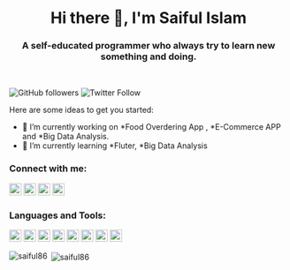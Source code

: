 

<h1 align="center"> Hi there 👋, I'm Saiful Islam</h1>
<h3 align="center">A self-educated programmer who always try to learn new something and doing. </h3>

<br />

![GitHub followers](https://img.shields.io/github/followers/saiful86?logo=GitHub&style=for-the-badge)
![Twitter Follow](https://img.shields.io/twitter/follow/saifulnub?label=saifulnub&logo=twitter&style=for-the-badge)

<!--
**saiful86/saiful86** is a ✨ _special_ ✨ repository because its `README.md` (this file) appears on your GitHub profile.
-->
Here are some ideas to get you started:

- 🔭 I’m currently working on *Food Overdering App , *E-Commerce APP and *Big Data Analysis.
- 🌱 I’m currently learning *Fluter, *Big Data Analysis
<!--
- 👯 I’m looking to collaborate on  *other content creators.
- 🤔 I’m looking for help with ...
- 💬 Ask me about ...
- 📫 How to reach me: ...
- 😄 Pronouns: ...
- ⚡ Fun fact: ...
-->


### Connect with me:

<a href="https://linkedin.com/in/saiful-islam-16572253" target="blank"><img src="https://cdn.jsdelivr.net/npm/simple-icons@3.0.1/icons/linkedin.svg" alt="Saiful Islam" height="22" width="22" /></a>
<a href="https://twitter.com/saifulnub" target="blank"><img src="https://cdn.jsdelivr.net/npm/simple-icons@3.0.1/icons/twitter.svg" alt="Saiful Islam" height="22" width="22" /></a>
<a href="https://www.facebook.com/saiful1186/" target="blank"><img src="https://cdn.jsdelivr.net/npm/simple-icons@3.0.1/icons/facebook.svg" alt="saiful1186" height="22" width="22" /></a>
<a href="https://www.youtube.com/channel/UC7fe0TkvATV5FrNiIN8rqdQ" target="blank"><img src="https://cdn.jsdelivr.net/npm/simple-icons@3.0.1/icons/youtube.svg" alt="Saiful Islam" height="22" width="22" /></a>

### Languages and Tools:

<p align="left">
<img src="https://www.vectorlogo.zone/logos/java/java-icon.svg" alt="java" width="22" height="22"/> 
<img src="https://www.vectorlogo.zone/logos/kotlinlang/kotlinlang-icon.svg" alt="kotlin" width="22" height="22"/> 
<img src="https://www.vectorlogo.zone/logos/dartlang/dartlang-icon.svg" alt="dart" width="22" height="22"/> 
<img src="https://www.vectorlogo.zone/logos/swift/swift-icon.svg" alt="swift" width="22" height="22"/>
<img src="https://www.vectorlogo.zone/logos/dotnet/dotnet-icon.svg" alt="asp.net" width="22" height="22"/>
<img src="https://devicons.github.io/devicon/devicon.git/icons/python/python-original.svg" alt="python" width="22" height="22"/>
<img src="https://www.vectorlogo.zone/logos/php/php-icon.svg" alt="php" width="22" height="22"/> 
<img src="https://www.google.com/url?sa=i&url=https%3A%2F%2Fgithub.com%2Fappium%2Fappium&psig=AOvVaw0asvMvxWEZf9HdX_9iryoG&ust=1608185639545000&source=images&cd=vfe&ved=0CAIQjRxqFwoTCLjU9crs0e0CFQAAAAAdAAAAABAJ" alt="appium" width="22" height="22"/> 


</p>


<p><img align="left" src="https://github-readme-stats.vercel.app/api/top-langs/?username=saiful86&layout=compact&hide=html" alt="saiful86" /></p>


<p>&nbsp;<img align="center" src="https://github-readme-stats.vercel.app/api?username=saiful86&show_icons=true" alt="saiful86" /></p>

